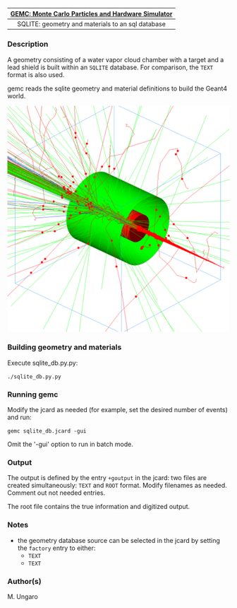

| [GEMC: Monte Carlo Particles and Hardware Simulator](https://gemc.github.io/home/) |
|:----------------------------------------------------------------------------------:|
|                 SQLITE: geometry and materials to an sql database                  |



### Description

A geometry consisting of a water vapor cloud chamber with a target and a lead shield is built 
within an `SQLITE` database. For comparison, the `TEXT` format is also used.

gemc reads the sqlite geometry and material definitions to build the Geant4 world.


![cloud chamber](./cloud-chamber.png)

### Building geometry and materials
  
Execute sqlite_db.py.py:

  ```
  ./sqlite_db.py.py
  ```

### Running gemc

Modify the jcard as needed (for example, set the desired number of events) and run:

```
gemc sqlite_db.jcard -gui
```

Omit the '-gui' option to run in batch mode.


### Output

The output is defined by the entry `+goutput` in the jcard: two files are created simultaneously: 
`TEXT` and `ROOT` format.
Modify filenames as needed. Comment out not needed entries.

The root file contains the true information and digitized output.

### Notes

- the geometry database source can be selected in the jcard by setting the `factory` entry to either:
  - `TEXT`
  - `TEXT`


### Author(s)
M. Ungaro


